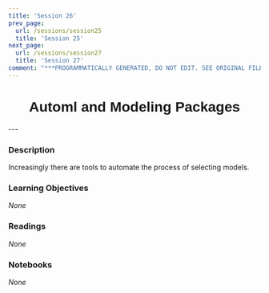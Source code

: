 ```yaml
---
title: 'Session 26'
prev_page:
  url: /sessions/session25
  title: 'Session 25'
next_page:
  url: /sessions/session27
  title: 'Session 27'
comment: "***PROGRAMMATICALLY GENERATED, DO NOT EDIT. SEE ORIGINAL FILES IN /content***"
---
```

<h1  style="font-family:  Verdana,  Geneva,  sans-serif;  text-align:center">Automl  and  Modeling  Packages</h1> 
--- 
 
###  Description 
Increasingly  there  are  tools  to  automate  the  process  of  selecting  models.   
 
###  Learning  Objectives 
*None* 
 
###  Readings 
*None* 
 
###  Notebooks 
*None*
